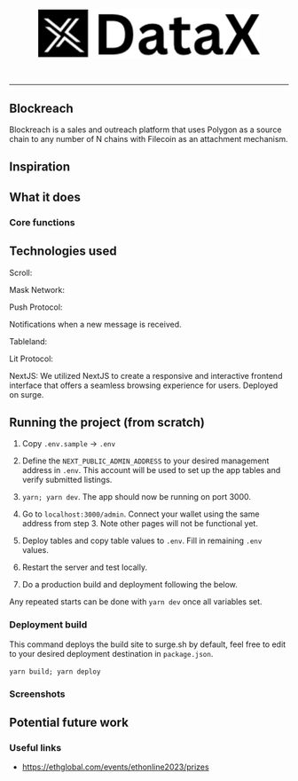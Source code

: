 <br/>
<p align='center'>
    <img src='./public/logo.png' width=400 />
</p>
<br/>

---

Blockreach
---

Blockreach is a sales and outreach platform that uses Polygon as a source chain to any number of N chains with Filecoin as an attachment mechanism.



<!-- Zero knowledge Pay to contact links for everyone based on Ethereum addresses instead of emails. -->





## Inspiration


## What it does

### Core functions

## Technologies used

Scroll:

Mask Network:

Push Protocol:

Notifications when a new message is received.

Tableland:

Lit Protocol:

NextJS: We utilized NextJS to create a responsive and interactive frontend interface that offers a seamless browsing experience for users. Deployed on surge.

## Running the project (from scratch)

1. Copy `.env.sample` -> `.env`

2. Define the `NEXT_PUBLIC_ADMIN_ADDRESS` to your desired management address in `.env`. This account will be used to set up the app tables and verify submitted listings.

3. `yarn; yarn dev`. The app should now be running on port 3000.

4. Go to `localhost:3000/admin`. Connect your wallet using the same address from step 3. Note other pages will not be functional yet.

5. Deploy tables and copy table values to `.env`. Fill in remaining `.env` values.

6. Restart the server and test locally.

7. Do a production build and deployment following the below.

Any repeated starts can be done with `yarn dev` once all variables set.

### Deployment build

This command deploys the build site to surge.sh by default, feel free to edit to your desired deployment destination in `package.json`.

`yarn build; yarn deploy`


### Screenshots




## Potential future work


### Useful links
* https://ethglobal.com/events/ethonline2023/prizes
